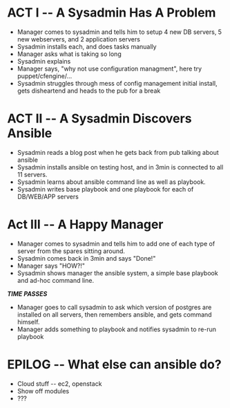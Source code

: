 ACT I -- A Sysadmin Has A Problem
=================================
* Manager comes to sysadmin and tells him to setup 4 new DB servers, 5 new webservers, and 2 application servers
* Sysadmin installs each, and does tasks manually
* Manager asks what is taking so long
* Sysadmin explains
* Manager says, "why not use configuration managment", here try puppet/cfengine/...
* Sysadmin struggles through mess of config management initial install, gets disheartend and heads to the pub for a break

ACT II -- A Sysadmin Discovers Ansible
======================================
* Sysadmin reads a blog post when he gets back from pub talking about ansible
* Sysadmin installs ansible on testing host, and in 3min is connected to all 11 servers.
* Sysadmin learns about ansible command line as well as playbook.
* Sysadmin writes base playbook and one playbook for each of DB/WEB/APP servers

Act III -- A Happy Manager
==========================
* Manager comes to sysadmin and tells him to add one of each type of server from the spares sitting around.
* Sysadmin comes back in 3min and says "Done!"
* Manager says "HOW?!"
* Sysadmin shows manager the ansible system, a simple base playbook and ad-hoc command line.

***TIME PASSES***

* Manager goes to call sysadmin to ask which version of postgres are installed on all servers, then remembers ansible, and gets command himself.
* Manager adds something to playbook and notifies sysadmin to re-run playbook

EPILOG -- What else can ansible do?
===================================
* Cloud stuff -- ec2, openstack
* Show off modules
* ???
